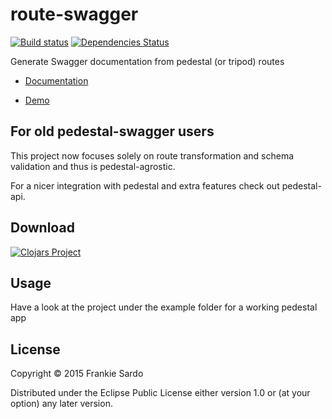 # route-swagger

[![Build status](https://circleci.com/gh/frankiesardo/pedestal-swagger.svg?style=shield)](https://circleci.com/gh/frankiesardo/pedestal-swagger) [![Dependencies Status](http://jarkeeper.com/frankiesardo/pedestal-swagger/status.png)](http://jarkeeper.com/frankiesardo/pedestal-swagger)

Generate Swagger documentation from pedestal (or tripod) routes

- [Documentation](http://frankiesardo.github.io/route-swagger/)

- [Demo](https://pedestal-swagger.herokuapp.com)

## For old pedestal-swagger users

This project now focuses solely on route transformation and schema validation and thus is pedestal-agrostic.

For a nicer integration with pedestal and extra features check out pedestal-api.

## Download

[![Clojars Project](http://clojars.org/frankiesardo/route-swagger/latest-version.svg)](http://clojars.org/frankiesardo/route-swagger)

## Usage

Have a look at the project under the example folder for a working pedestal app

## License

Copyright © 2015 Frankie Sardo

Distributed under the Eclipse Public License either version 1.0 or (at
your option) any later version.
